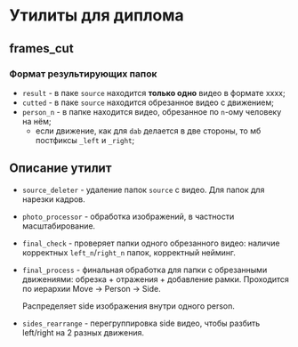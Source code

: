 # Утилиты для диплома

## frames_cut

### Формат результирующих папок

- `result` - в паке `source` находится **только одно** видео в формате xxxx;
- `cutted` - в паке `source` находится обрезанное видео с движением;
- `person_n` - в папке находится видео, обрезанное по `n`-ому человеку на нём;
  - если движение, как для `dab` делается в две стороны, то мб постфиксы `_left` и `_right`;

## Описание утилит

- `source_deleter` - удаление папок `source` с видео. Для папок для нарезки кадров.
- `photo_processor` - обработка изображений, в частности масштабирование.
- `final_check` - проверяет папки одного обрезанного видео: наличие корректных `left_n`/`right_n` папок, корректный нейминг.
- `final_process` - финальная обработка для папки с обрезанными движениями: обрезка + отражения + добавление рамки. Проходится по иерархии Move -> Person -> Side.
  
  Распределяет side изображения внутри одного person.

- `sides_rearrange` - перегруппировка side видео, чтобы разбить left/right на 2 разных движения.
